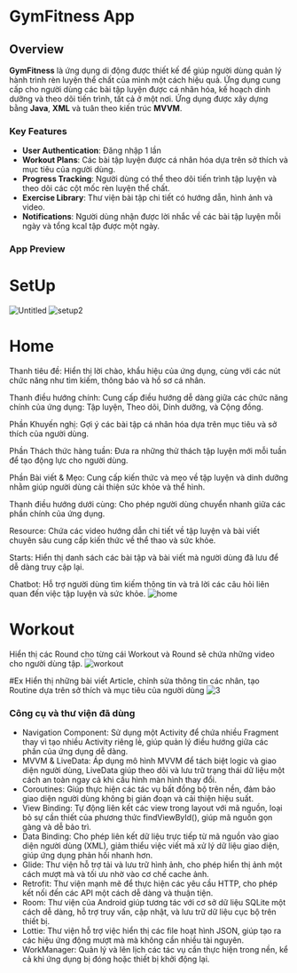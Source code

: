 # GymFitness App
## Overview
**GymFitness** là ứng dụng di động được thiết kế để giúp người dùng quản lý hành trình rèn luyện thể chất của mình một cách hiệu quả. 
Ứng dụng cung cấp cho người dùng các bài tập luyện được cá nhân hóa, kế hoạch dinh dưỡng và theo dõi tiến trình, tất cả ở một nơi. 
Ứng dụng được xây dựng bằng **Java**, **XML** và tuân theo kiến ​​trúc **MVVM**.
### Key Features
- **User Authentication**: Đăng nhập 1 lần
- **Workout Plans**: Các bài tập luyện được cá nhân hóa dựa trên sở thích và mục tiêu của người dùng.
- **Progress Tracking**: Người dùng có thể theo dõi tiến trình tập luyện và theo dõi các cột mốc rèn luyện thể chất.
- **Exercise Library**: Thư viện bài tập chi tiết có hướng dẫn, hình ảnh và video.
- **Notifications**: Người dùng nhận được lời nhắc về các bài tập luyện mỗi ngày và tổng kcal tập được một ngày.
### App Preview
# SetUp
![Untitled](https://github.com/user-attachments/assets/0e34231f-ac7d-4364-9009-b91ea7a9dfc5)
![setup2](https://github.com/user-attachments/assets/58efe24d-9807-453f-8c35-8023d1c728a9)
# Home
Thanh tiêu đề: Hiển thị lời chào, khẩu hiệu của ứng dụng, cùng với các nút chức năng như tìm kiếm, thông báo và hồ sơ cá nhân.

Thanh điều hướng chính: Cung cấp điều hướng dễ dàng giữa các chức năng chính của ứng dụng: Tập luyện, Theo dõi, Dinh dưỡng, và Cộng đồng.

Phần Khuyến nghị: Gợi ý các bài tập cá nhân hóa dựa trên mục tiêu và sở thích của người dùng.

Phần Thách thức hàng tuần: Đưa ra những thử thách tập luyện mới mỗi tuần để tạo động lực cho người dùng.

Phần Bài viết & Mẹo: Cung cấp kiến thức và mẹo về tập luyện và dinh dưỡng nhằm giúp người dùng cải thiện sức khỏe và thể hình.

Thanh điều hướng dưới cùng: Cho phép người dùng chuyển nhanh giữa các phần chính của ứng dụng.

Resource: Chứa các video hướng dẫn chi tiết về tập luyện và bài viết chuyên sâu cung cấp kiến thức về thể thao và sức khỏe.

Starts: Hiển thị danh sách các bài tập và bài viết mà người dùng đã lưu để dễ dàng truy cập lại.

Chatbot: Hỗ trợ người dùng tìm kiếm thông tin và trả lời các câu hỏi liên quan đến việc tập luyện và sức khỏe.
![home](https://github.com/user-attachments/assets/46b30e1f-6e31-4eda-ba58-6f8beadd7b2b)
# Workout 
Hiển thị các Round cho từng cái Workout và Round sẽ chứa những video cho người dùng tập.
![workout](https://github.com/user-attachments/assets/d7f644ba-15c2-48d4-9d5c-ff1affe62639)

#Ex 
Hiển thị những bài viết Article, chỉnh sửa thông tin các nhân, tạo Routine dựa trên sở thích và mục tiêu của người dùng
![3](https://github.com/user-attachments/assets/caaac6e3-619d-4b6d-8bb6-ce80b09c07ef)

### Công cụ và thư viện đã dùng
- Navigation Component: Sử dụng một Activity để chứa nhiều Fragment thay vì tạo nhiều Activity riêng lẻ, giúp quản lý điều hướng giữa các phần của ứng dụng dễ dàng.
- MVVM & LiveData: Áp dụng mô hình MVVM để tách biệt logic và giao diện người dùng, LiveData giúp theo dõi và lưu trữ trạng thái dữ liệu một cách an toàn ngay cả khi cấu hình màn hình thay đổi.
- Coroutines: Giúp thực hiện các tác vụ bất đồng bộ trên nền, đảm bảo giao diện người dùng không bị gián đoạn và cải thiện hiệu suất.
- View Binding: Tự động liên kết các view trong layout với mã nguồn, loại bỏ sự cần thiết của phương thức findViewById(), giúp mã nguồn gọn gàng và dễ bảo trì.
- Data Binding: Cho phép liên kết dữ liệu trực tiếp từ mã nguồn vào giao diện người dùng (XML), giảm thiểu việc viết mã xử lý dữ liệu giao diện, giúp ứng dụng phản hồi nhanh hơn.
- Glide: Thư viện hỗ trợ tải và lưu trữ hình ảnh, cho phép hiển thị ảnh một cách mượt mà và tối ưu nhờ vào cơ chế cache ảnh.
- Retrofit: Thư viện mạnh mẽ để thực hiện các yêu cầu HTTP, cho phép kết nối đến các API một cách dễ dàng và thuận tiện.
- Room: Thư viện của Android giúp tương tác với cơ sở dữ liệu SQLite một cách dễ dàng, hỗ trợ truy vấn, cập nhật, và lưu trữ dữ liệu cục bộ trên thiết bị.
- Lottie: Thư viện hỗ trợ việc hiển thị các file hoạt hình JSON, giúp tạo ra các hiệu ứng động mượt mà mà không cần nhiều tài nguyên.
- WorkManager: Quản lý và lên lịch các tác vụ cần thực hiện trong nền, kể cả khi ứng dụng bị đóng hoặc thiết bị khởi động lại.






